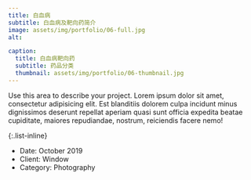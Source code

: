 ```yaml
---
title: 白血病
subtitle: 白血病及靶向药简介
image: assets/img/portfolio/06-full.jpg
alt:

caption:
  title: 白血病靶向药
  subtitle: 药品分类
  thumbnail: assets/img/portfolio/06-thumbnail.jpg
---
```

Use this area to describe your project. Lorem ipsum dolor sit amet, consectetur adipisicing elit. Est blanditiis dolorem culpa incidunt minus dignissimos deserunt repellat aperiam quasi sunt officia expedita beatae cupiditate, maiores repudiandae, nostrum, reiciendis facere nemo!

{:.list-inline}
- Date: October 2019
- Client: Window
- Category: Photography
